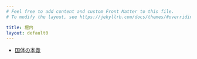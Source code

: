 ```yaml
---
# Feel free to add content and custom Front Matter to this file.
# To modify the layout, see https://jekyllrb.com/docs/themes/#overriding-theme-defaults

title: 堀内
layout: default0
---
```

- [国体の本義](/a)

